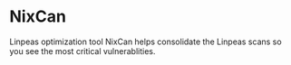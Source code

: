 # NixCan
Linpeas optimization tool
NixCan helps consolidate the Linpeas scans so you see the most critical vulnerablities.
